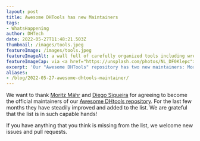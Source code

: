 ```yaml
---
layout: post
title: Awesome DHTools has new Maintainers
tags:
- WhatsHappening
author: DHTech
date: 2022-05-27T11:48:21.503Z
thumbnail: /images/tools.jpeg
featureImage: /images/tools.jpeg
featureImageAlt: a wall full of carefully organized tools including wrenches, hammers, saws
featureImageCap: via <a href="https://unsplash.com/photos/NL_DF0Klepc">unsplash</a>
excerpt: 'Our "Awesome DHTools" repository has two new maintainers: Moritz Mähr and Diego Siqueira!'
aliases:
- /blog/2022-05-27-awesome-dhtools-maintainer/
---
```


We want to thank [Moritz Mähr](https://github.com/maehr) and [Diego Siqueira](https://github.com/diegosiqueir4) for agreeing to become the official maintainers of our [Awesome DHtools repository](https://dh-tech.github.io/awesome-digital-humanities/). For the last few months they have steadily improved and added to the list. We are grateful that the list is in such capable hands!

If you have anything that you think is missing from the list, we welcome new issues and pull requests.
